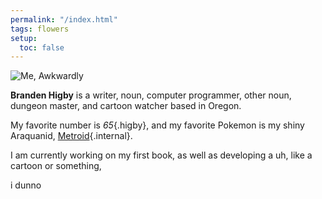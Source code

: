```yaml
---
permalink: "/index.html"
tags: flowers
setup:
  toc: false
---
```


<section>

![Me, Awkwardly](/assets/images/headshot.jpeg)

**Branden Higby** is a writer, noun, computer programmer, other noun, dungeon master, and cartoon watcher based in Oregon.

</section>



My favorite number is *65*{.higby}, and my favorite Pokemon is my shiny Araquanid, [Metroid](/pokemon){.internal}.

I am currently working on my first book, as well as developing a uh, like a cartoon or something,

i dunno

